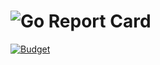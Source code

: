 # ![Go Report Card](https://img.shields.io/badge/go-program-brightgreen)

[![Budget](https://www.codewars.com/users/Amanur%20Rahman/badges/large)](https://www.codewars.com/users/Amanur%20Rahman/badges/large)

<!-- [Click Here](https://www.codewars.com/users/Amanur%20Rahman/completed) -->
<!-- # [![Go Report Card](https://goreportcard.com/badge/github.com/Araman99/go_program)](https://goreportcard.com/report/github.com/Amanur%20Rahman/codewars) golang_program  -->
